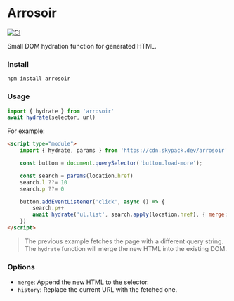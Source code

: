# Arrosoir

[![CI](https://github.com/ubermanu/arrosoir/actions/workflows/ci.yml/badge.svg)](https://github.com/ubermanu/arrosoir/actions/workflows/ci.yml)

Small DOM hydration function for generated HTML.

### Install

    npm install arrosoir

### Usage

```js
import { hydrate } from 'arrosoir'
await hydrate(selector, url)
```

For example:

```html
<script type="module">
    import { hydrate, params } from 'https://cdn.skypack.dev/arrosoir'

    const button = document.querySelector('button.load-more');

    const search = params(location.href)
    search.l ??= 10
    search.p ??= 0

    button.addEventListener('click', async () => {
        search.p++
        await hydrate('ul.list', search.apply(location.href), { merge: true })
    })
</script>
```

> The previous example fetches the page with a different query string.<br>
> The `hydrate` function will merge the new HTML into the existing DOM.

### Options

- `merge`: Append the new HTML to the selector.
- `history`: Replace the current URL with the fetched one.
